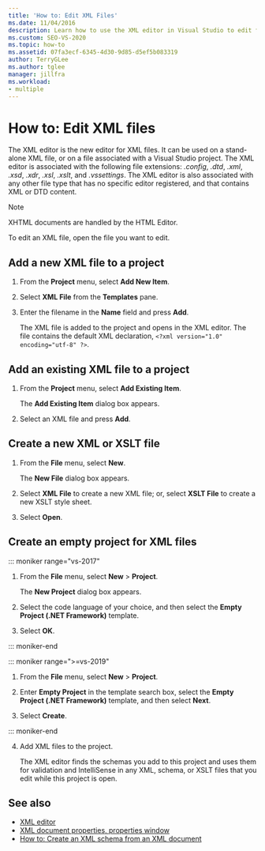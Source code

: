 ```yaml
---
title: 'How to: Edit XML Files'
ms.date: 11/04/2016
description: Learn how to use the XML editor in Visual Studio to edit files that contain XML or DTD content.
ms.custom: SEO-VS-2020
ms.topic: how-to
ms.assetid: 07fa3ecf-6345-4d30-9d85-d5ef5b083319
author: TerryGLee
ms.author: tglee
manager: jillfra
ms.workload:
- multiple
---
```

# How to: Edit XML files

The XML editor is the new editor for XML files. It can be used on a stand-alone XML file, or on a file associated with a Visual Studio project. The XML editor is associated with the following file extensions: *.config*, *.dtd*, *.xml*, *.xsd*, *.xdr*, *.xsl*, *.xslt*, and *.vssettings*. The XML editor is also associated with any other file type that has no specific editor registered, and that contains XML or DTD content.

> [!NOTE]
> XHTML documents are handled by the HTML Editor.

To edit an XML file, open the file you want to edit.

## Add a new XML file to a project

1. From the **Project** menu, select **Add New Item**.

2. Select **XML File** from the **Templates** pane.

3. Enter the filename in the **Name** field and press **Add**.

   The XML file is added to the project and opens in the XML editor. The file contains the default XML declaration, `<?xml version="1.0" encoding="utf-8" ?>`.

## Add an existing XML file to a project

1. From the **Project** menu, select **Add Existing Item**.

   The **Add Existing Item** dialog box appears.

2. Select an XML file and press **Add**.

## Create a new XML or XSLT file

1. From the **File** menu, select **New**.

   The **New File** dialog box appears.

2. Select **XML File** to create a new XML file; or, select **XSLT File** to create a new XSLT style sheet.

3. Select **Open**.

## Create an empty project for XML files

::: moniker range="vs-2017"

1. From the **File** menu, select **New** > **Project**.

   The **New Project** dialog box appears.

2. Select the code language of your choice, and then select the **Empty Project (.NET Framework)** template.

3. Select **OK**.

::: moniker-end

::: moniker range=">=vs-2019"

1. From the **File** menu, select **New** > **Project**.

2. Enter **Empty Project** in the template search box, select the **Empty Project (.NET Framework)** template, and then select **Next**.

3. Select **Create**.

::: moniker-end

4. Add XML files to the project.

   The XML editor finds the schemas you add to this project and uses them for validation and IntelliSense in any XML, schema, or XSLT files that you edit while this project is open.

## See also

- [XML editor](../xml-tools/xml-editor.md)
- [XML document properties, properties window](../xml-tools/xml-document-properties-properties-window.md)
- [How to: Create an XML schema from an XML document](../xml-tools/how-to-create-an-xml-schema-from-an-xml-document.md)
